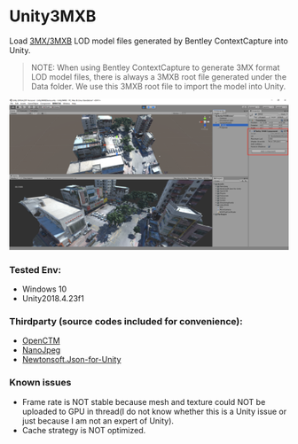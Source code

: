 # Unity3MXB

Load [3MX/3MXB](https://docs.bentley.com/LiveContent/web/ContextCapture%20Help-v9/en/GUID-CED0ABE6-2EE3-458D-9810-D87EC3C521BD.html) LOD model files generated by Bentley ContextCapture into Unity.
>NOTE: When using Bentley ContextCapture to generate 3MX format LOD model files, there is always a 3MXB root file generated under the Data folder. We use this 3MXB root file to import the model into Unity.

![example](./Doc/example.png)

### Tested Env:
- Windows 10
- Unity2018.4.23f1

### Thirdparty (source codes included for convenience):
- [OpenCTM](https://github.com/BarryWangYang/OpenCTM-Optimizing-GC-)
- [NanoJpeg](https://github.com/Deathspike/NanoJPEG.NET)
- [Newtonsoft.Json-for-Unity](https://github.com/jilleJr/Newtonsoft.Json-for-Unity)

### Known issues
- Frame rate is NOT stable because mesh and texture could NOT be uploaded to GPU in thread(I do not know whether this is a Unity issue or just because I am not an expert of Unity).
- Cache strategy is NOT optimized.
